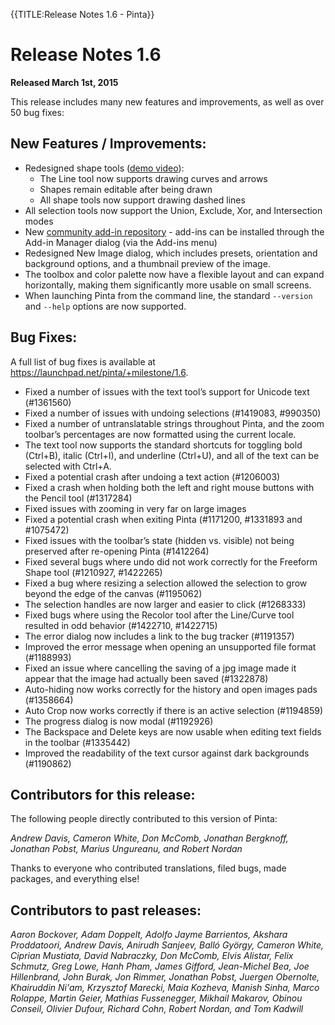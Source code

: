 {{TITLE:Release Notes 1.6 - Pinta}}
# Release Notes 1.6

**Released March 1st, 2015**

This release includes many new features and improvements, as well as over 50 bug fixes:

## New Features / Improvements:

- Redesigned shape tools ([demo video](http://youtu.be/1XgQsrKqhcM)):
  - The Line tool now supports drawing curves and arrows
  - Shapes remain editable after being drawn
  - All shape tools now support drawing dashed lines 
- All selection tools now support the Union, Exclude, Xor, and Intersection modes
- New [community add-in repository](https://github.com/PintaProject/Pinta-Community-Addins) - add-ins can be installed through the Add-in Manager dialog (via the Add-ins menu)
- Redesigned New Image dialog, which includes presets, orientation and background options, and a thumbnail preview of the image.
- The toolbox and color palette now have a flexible layout and can expand horizontally, making them significantly more usable on small screens.
- When launching Pinta from the command line, the standard `--version` and `--help` options are now supported.

## Bug Fixes:

A full list of bug fixes is available at https://launchpad.net/pinta/+milestone/1.6.

- Fixed a number of issues with the text tool’s support for Unicode text (#1361560)
- Fixed a number of issues with undoing selections (#1419083, #990350)
- Fixed a number of untranslatable strings throughout Pinta, and the zoom toolbar’s percentages are now formatted using the current locale.
- The text tool now supports the standard shortcuts for toggling bold (Ctrl+B), italic (Ctrl+I), and underline (Ctrl+U), and all of the text can be selected with Ctrl+A.
- Fixed a potential crash after undoing a text action (#1206003)
- Fixed a crash when holding both the left and right mouse buttons with the Pencil tool (#1317284)
- Fixed issues with zooming in very far on large images
- Fixed a potential crash when exiting Pinta (#1171200, #1331893 and #1075472)
- Fixed issues with the toolbar’s state (hidden vs. visible) not being preserved after re-opening Pinta (#1412264)
- Fixed several bugs where undo did not work correctly for the Freeform Shape tool (#1210927, #1422265)
- Fixed a bug where resizing a selection allowed the selection to grow beyond the edge of the canvas (#1195062)
- The selection handles are now larger and easier to click (#1268333)
- Fixed bugs where using the Recolor tool after the Line/Curve tool resulted in odd behavior (#1422710, #1422715)
- The error dialog now includes a link to the bug tracker (#1191357)
- Improved the error message when opening an unsupported file format (#1188993)
- Fixed an issue where cancelling the saving of a jpg image made it appear that the image had actually been saved (#1322878)
- Auto-hiding now works correctly for the history and open images pads (#1358664)
- Auto Crop now works correctly if there is an active selection (#1194859)
- The progress dialog is now modal (#1192926)
- The Backspace and Delete keys are now usable when editing text fields in the toolbar (#1335442)
- Improved the readability of the text cursor against dark backgrounds (#1190862)

## Contributors for this release:

The following people directly contributed to this version of Pinta:

*Andrew Davis, Cameron White, Don McComb, Jonathan Bergknoff, Jonathan Pobst, Marius Ungureanu, and Robert Nordan*

Thanks to everyone who contributed translations, filed bugs, made packages, and everything else!

## Contributors to past releases:

*Aaron Bockover, Adam Doppelt, Adolfo Jayme Barrientos, Akshara Proddatoori, Andrew Davis, Anirudh Sanjeev, Balló György, Cameron White, Ciprian Mustiata, David Nabraczky, Don McComb, Elvis Alistar, Felix Schmutz, Greg Lowe, Hanh Pham, James Gifford, Jean-Michel Bea, Joe Hillenbrand, John Burak, Jon Rimmer, Jonathan Pobst, Juergen Obernolte, Khairuddin Ni'am, Krzysztof Marecki, Maia Kozheva, Manish Sinha, Marco Rolappe, Martin Geier, Mathias Fussenegger, Mikhail Makarov, Obinou Conseil, Olivier Dufour, Richard Cohn, Robert Nordan, and Tom Kadwill*

